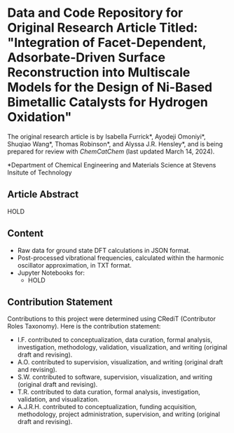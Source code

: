 # Data and Code Repository for Original Research Article Titled: "Integration of Facet-Dependent, Adsorbate-Driven Surface Reconstruction into Multiscale Models for the Design of Ni-Based Bimetallic Catalysts for Hydrogen Oxidation"
The original research article is by Isabella Furrick*, Ayodeji Omoniyi*, Shuqiao Wang*, Thomas Robinson*, and Alyssa J.R. Hensley*, and is being prepared for review with _ChemCatChem_ (last updated March 14, 2024).

*Department of Chemical Engineering and Materials Science at Stevens Insitute of Technology

## Article Abstract
HOLD

## Content
- Raw data for ground state DFT calculations in JSON format.
- Post-processed vibrational frequencies, calculated within the harmonic oscillator approximation, in TXT format.
- Jupyter Notebooks for:
  - HOLD

## Contribution Statement
Contributions to this project were determined using CRediT (Contributor Roles Taxonomy). Here is the contribution statement:
- I.F. contributed to conceptualization, data curation, formal analysis, investigation, methodology, validation, visualization, and writing (original draft and revising).
- A.O. contributed to supervision, visualization, and writing (original draft and revising).
- S.W. contributed to software, supervision, visualization, and writing (original draft and revising).
- T.R. contributed to data curation, formal analysis, investigation, validation, and visualization.
- A.J.R.H. contributed to conceptualization, funding acquisition, methodology, project administration, supervision, and writing (original draft and revising).
